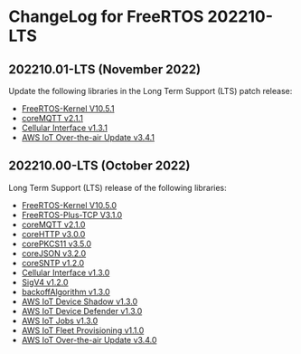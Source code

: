 # ChangeLog for FreeRTOS 202210-LTS

## 202210.01-LTS (November 2022)
Update the following libraries in the Long Term Support (LTS) patch release:
 * [FreeRTOS-Kernel V10.5.1](https://github.com/FreeRTOS/FreeRTOS-Kernel/tree/V10.5.1)
 * [coreMQTT v2.1.1](https://github.com/FreeRTOS/coreMQTT/tree/v2.1.1)
 * [Cellular Interface v1.3.1](https://github.com/FreeRTOS/FreeRTOS-Cellular-Interface/tree/v1.3.1)
 * [AWS IoT Over-the-air Update v3.4.1](https://github.com/aws/ota-for-aws-iot-embedded-sdk/tree/v3.4.1)

## 202210.00-LTS (October 2022)

Long Term Support (LTS) release of the following libraries:
* [FreeRTOS-Kernel V10.5.0](https://github.com/FreeRTOS/FreeRTOS-Kernel/tree/V10.5.0)
* [FreeRTOS-Plus-TCP V3.1.0](https://github.com/FreeRTOS/FreeRTOS-Plus-TCP/tree/V3.1.0)
* [coreMQTT v2.1.0](https://github.com/FreeRTOS/coreMQTT/tree/v2.1.0)
* [coreHTTP v3.0.0](https://github.com/FreeRTOS/coreHTTP/tree/v3.0.0)
* [corePKCS11 v3.5.0](https://github.com/FreeRTOS/corePKCS11/tree/v3.5.0)
* [coreJSON v3.2.0](https://github.com/FreeRTOS/coreJSON/tree/v3.2.0)
* [coreSNTP v1.2.0](https://github.com/FreeRTOS/coreSNTP/tree/v1.2.0)
* [Cellular Interface v1.3.0](https://github.com/FreeRTOS/FreeRTOS-Cellular-Interface/tree/v1.3.0)
* [SigV4 v1.2.0](https://github.com/aws/SigV4-for-AWS-IoT-embedded-sdk/tree/v1.2.0)
* [backoffAlgorithm v1.3.0](https://github.com/FreeRTOS/backoffAlgorithm/tree/v1.3.0)
* [AWS IoT Device Shadow v1.3.0](https://github.com/aws/Device-Shadow-for-AWS-IoT-embedded-sdk/tree/v1.3.0)
* [AWS IoT Device Defender v1.3.0](https://github.com/aws/Device-Defender-for-AWS-IoT-embedded-sdk/tree/v1.3.0)
* [AWS IoT Jobs v1.3.0](https://github.com/aws/Jobs-for-AWS-IoT-embedded-sdk/tree/v1.3.0)
* [AWS IoT Fleet Provisioning v1.1.0](https://github.com/aws/Fleet-Provisioning-for-AWS-IoT-embedded-sdk/tree/v1.1.0)
* [AWS IoT Over-the-air Update v3.4.0](https://github.com/aws/ota-for-aws-iot-embedded-sdk/tree/v3.4.0)
